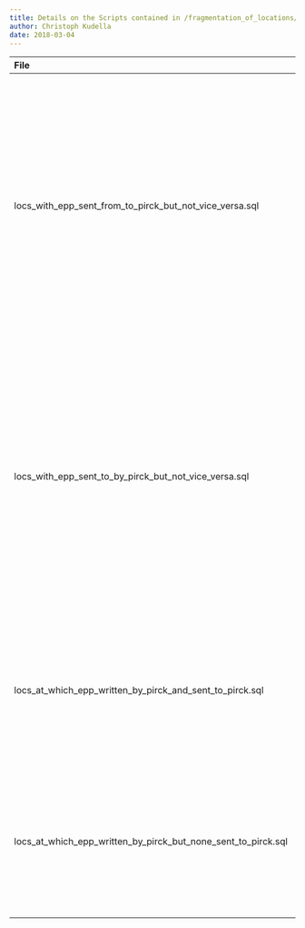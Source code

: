 ```yaml
---
title: Details on the Scripts contained in /fragmentation_of_locations/
author: Christoph Kudella
date: 2018-03-04
---
```

| File | Description |
| :------------- | :------------- |
| locs_with_epp_sent_from_to_pirck_but_not_vice_versa.sql | This script generates a list of all the locations from which letters were sent to Pirckheimer but to which he sent none. The source and target locations are enriched with geographic coordinates from the locations table. |
| locs_with_epp_sent_to_by_pirck_but_not_vice_versa.sql | This script generates a list of all the locations to which letters were sent by Pirckheimer but from which he received none. The source and target locations are enriched with geographic coordinates from the locations table. |
| locs_at_which_epp_written_by_pirck_and_sent_to_pirck.sql | This query returns the names of the locations at which Pirckheimer has both written letters and received letters from. |
| locs_at_which_epp_written_by_pirck_but_none_sent_to_pirck.sql | This query returns the names of the locations at which Pirckheimer has written letters but from which he did not receive any. |
